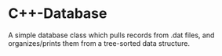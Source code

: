 C++-Database
============

A simple database class which pulls records from .dat files, and organizes/prints them from a tree-sorted data structure.
